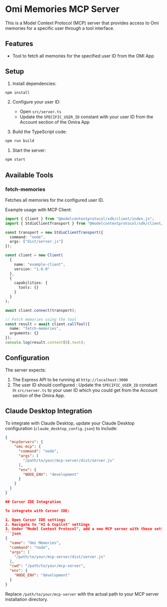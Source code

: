 # Omi Memories MCP Server

This is a Model Context Protocol (MCP) server that provides access to Omi memories for a specific user through a tool interface.

## Features

- Tool to fetch all memories for the specified user ID from the OMI App

## Setup

1. Install dependencies:
```bash
npm install
```
2. Configure your user ID:
   - Open `src/server.ts`
   - Update the `SPECIFIC_USER_ID` constant with your user ID from the Account section of the Omira App

3. Build the TypeScript code:
```bash
npm run build
```

1. Start the server:
```bash
npm start
```

## Available Tools

### fetch-memories
Fetches all memories for the configured user ID.

Example usage with MCP Client:

```typescript
import { Client } from "@modelcontextprotocol/sdk/client/index.js";
import { StdioClientTransport } from "@modelcontextprotocol/sdk/client/stdio.js";

const transport = new StdioClientTransport({
  command: "node",
  args: ["dist/server.js"]
});

const client = new Client(
  {
    name: "example-client",
    version: "1.0.0"
  },
  {
    capabilities: {
      tools: {}
    }
  }
);

await client.connect(transport);

// Fetch memories using the tool
const result = await client.callTool({
  name: "fetch-memories",
  arguments: {}
});
console.log(result.content[0].text);
```

## Configuration

The server expects:
1. The Express API to be running at `http://localhost:3000`
2. The user ID should configured : Update the `SPECIFIC_USER_ID` constant in `src/server.ts` to your user ID which you could get from the Account section of the Omira App. 

## Claude Desktop Integration

To integrate with Claude Desktop, update your Claude Desktop configuration (`claude_desktop_config.json`) to include:

```json
{
  "mcpServers": {
    "omi-mcp": {
      "command": "node",
      "args": [
        "/path/to/your/mcp-server/dist/server.js"
      ],
      "env": {
        "NODE_ENV": "development"
      }
    }
  }
} 

## Cursor IDE Integration

To integrate with Cursor IDE:

1. Open Cursor IDE settings
2. Navigate to "AI & Copilot" settings
3. Under "Model Context Protocol", add a new MCP server with these settings:
```json
{
  "name": "Omi Memories",
  "command": "node",
  "args": [
    "/path/to/your/mcp-server/dist/server.js"
  ],
  "cwd": "/path/to/your/mcp-server",
  "env": {
    "NODE_ENV": "development"
  }
}
```

Replace `/path/to/your/mcp-server` with the actual path to your MCP server installation directory.